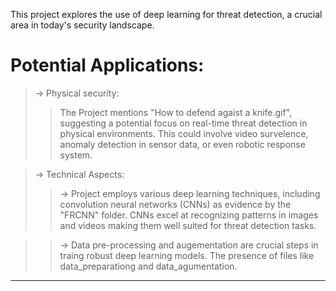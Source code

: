 This project explores the use of deep learning for threat detection, a crucial area in today's security landscape.

# Potential Applications:

> -> Physical security: 
>
>> The Project mentions "How to defend agaist a knife.gif", suggesting a potential focus on real-time threat detection in physical environments. This could involve video survelence, anomaly detection in sensor data, or even robotic response system.

> -> Technical Aspects:
>
>> -> Project employs various deep learning techniques, including convolution neural networks (CNNs) as evidence by the "FRCNN" folder. CNNs excel at recognizing patterns in images and videos making them well suited for threat detection tasks. 

>> -> Data pre-processing and augementation are crucial steps in traing robust deep learning models. The presence of files like data_preparationg and data_agumentation.

----------------------------------------



